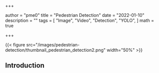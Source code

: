 +++

author = "pme0"
title = "Pedestrian Detection"
date = "2022-01-10"
description = ""
tags = [
    "Image", "Video",
    "Detection",
    "YOLO", 
]
math = true

+++


{{< figure src="/images/pedestrian-detection/thumbnail_pedestrian_detection2.png" width="50%" >}}


## Introduction

